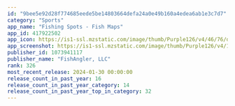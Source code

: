 ```yaml
---
id: "9bee5e92d28f774685eede5be14803664defa24a0e49b160a4edea6ab1e3c7d7"
category: "Sports"
app_name: "Fishing Spots - Fish Maps"
app_id: 417922502
app_icon: https://is1-ssl.mzstatic.com/image/thumb/Purple126/v4/46/76/db/4676dbf2-a1b7-235a-555c-bac46b881c3d/Brand_FishingSpots_AppIcons-0-1x_U007emarketing-5-0-85-220.png/1024x1024bb.png
app_screenshot: https://is1-ssl.mzstatic.com/image/thumb/Purple126/v4/17/6b/bd/176bbd40-f8e9-d973-122f-1042288fc418/4c8b732a-e83d-4796-8380-675138025398_Artboard_1__U00282_U0029.png/1242x2688bb.png
publisher_id: 1073941117
publisher_name: "FishAngler, LLC"
rank: 326
most_recent_release: 2024-01-30 00:00:00
release_count_in_past_year: 16
release_count_in_past_year_category: 14
release_count_in_past_year_top_in_category: 32
---
```


